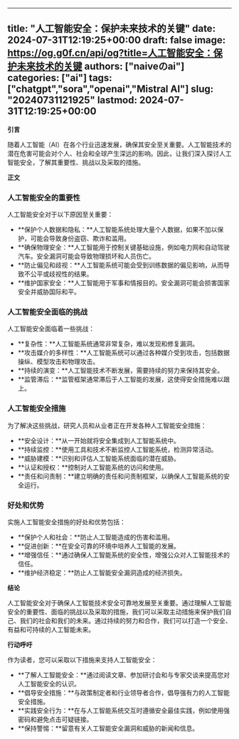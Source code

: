 
---
title: "人工智能安全：保护未来技术的关键"
date: 2024-07-31T12:19:25+00:00
draft: false
image: https://og.g0f.cn/api/og?title=人工智能安全：保护未来技术的关键
authors: ["naiveのai"]
categories: ["ai"]
tags: ["chatgpt","sora","openai","Mistral AI"]
slug: "20240731121925"
lastmod: 2024-07-31T12:19:25+00:00
---
**引言**

随着人工智能（AI）在各个行业迅速发展，确保其安全至关重要。人工智能技术的潜在危害可能会对个人、社会和全球产生深远的影响。因此，让我们深入探讨人工智能安全，了解其重要性、挑战以及采取的措施。

**正文**

### 人工智能安全的重要性

人工智能安全对于以下原因至关重要：

- **保护个人数据和隐私：**人工智能系统处理大量个人数据，如果不加以保护，可能会导致身份盗窃、欺诈和滥用。
- **确保物理安全：**人工智能用于控制关键基础设施，例如电力网和自动驾驶汽车。安全漏洞可能会导致物理损坏和人员伤亡。
- **防止偏见和歧视：**人工智能系统可能会受到训练数据的偏见影响，从而导致不公平或歧视性的结果。
- **维护国家安全：**人工智能用于军事和情报目的。安全漏洞可能会损害国家安全并威胁国际和平。

### 人工智能安全面临的挑战

人工智能安全面临着一些挑战：

- **复杂性：**人工智能系统通常非常复杂，难以发现和修复漏洞。
- **攻击媒介的多样性：**人工智能系统可以通过各种媒介受到攻击，包括数据操纵、模型攻击和物理攻击。
- **持续的演变：**人工智能技术不断发展，需要持续的努力来保持其安全。
- **监管滞后：**监管框架通常滞后于人工智能的发展，这使得安全措施难以跟上。

### 人工智能安全措施

为了解决这些挑战，研究人员和从业者正在开发各种人工智能安全措施：

- **安全设计：**从一开始就将安全集成到人工智能系统中。
- **持续监控：**使用工具和技术不断监控人工智能系统，检测异常活动。
- **威胁建模：**识别和评估人工智能系统面临的潜在威胁。
- **认证和授权：**控制对人工智能系统的访问和使用。
- **责任和问责制：**建立明确的责任和问责制框架，以确保人工智能系统的安全运行。

### 好处和优势

实施人工智能安全措施的好处和优势包括：

- **保护个人和社会：**防止人工智能造成的伤害和滥用。
- **促进创新：**在安全可靠的环境中培养人工智能的发展。
- **增强信任：**通过确保人工智能系统的安全性，增强公众对人工智能技术的信任。
- **维护经济稳定：**防止人工智能安全漏洞造成的经济损失。

**结论**

人工智能安全对于确保人工智能技术安全可靠地发展至关重要。通过理解人工智能安全的重要性、面临的挑战以及采取的措施，我们可以采取主动措施来保护我们自己、我们的社会和我们的未来。通过持续的努力和合作，我们可以打造一个安全、有益和可持续的人工智能未来。

**行动呼吁**

作为读者，您可以采取以下措施来支持人工智能安全：

- **了解人工智能安全：**通过阅读文章、参加研讨会和与专家交谈来提高您对人工智能安全的认识。
- **倡导安全措施：**与政策制定者和行业领导者合作，倡导强有力的人工智能安全措施。
- **实践安全行为：**在与人工智能系统交互时遵循安全最佳实践，例如使用强密码和避免点击可疑链接。
- **保持警惕：**留意有关人工智能安全漏洞和威胁的新闻和信息。